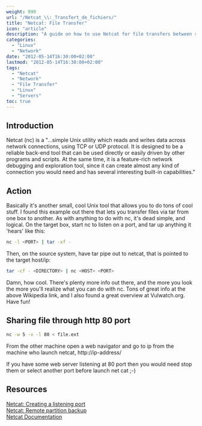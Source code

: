 ```yaml
---
weight: 999
url: "/Netcat_\\:_Transfert_de_fichiers/"
title: "Netcat: File Transfer"
icon: "article"
description: "A guide on how to use Netcat for file transfers between systems, including HTTP sharing options."
categories:
  - "Linux"
  - "Network"
date: "2012-05-14T16:30:00+02:00"
lastmod: "2012-05-14T16:30:00+02:00"
tags:
  - "Netcat"
  - "Network"
  - "File Transfer"
  - "Linux"
  - "Servers"
toc: true
---
```


## Introduction

Netcat (nc) is a "...simple Unix utility which reads and writes data across network connections, using TCP or UDP protocol. It is designed to be a reliable back-end tool that can be used directly or easily driven by other programs and scripts. At the same time, it is a feature-rich network debugging and exploration tool, since it can create almost any kind of connection you would need and has several interesting built-in capabilities."

## Action

Basically it's another small, cool Unix tool that allows you to do tons of cool stuff. I found this example out there that lets you transfer files via tar from one box to another. As with anything to do with nc, it's dead simple, and logical. On the target box, start nc to listen on a port, and tar up anything it 'hears' like this:

```bash
nc -l <PORT> | tar -xf -
```

Then, on the source system, have tar pipe out to netcat, that is pointed to the target host/ip:

```bash
tar -cf - <DIRECTORY> | nc <HOST> <PORT>
```

Damn, how cool. There's plenty more info out there, and the more you look the more you'll realize what you can do with nc. Tons of great info at the above Wikipedia link, and I also found a great overview at Vulwatch.org. Have fun!

## Sharing file through http 80 port

```bash
nc -w 5 -v -l 80 < file.ext
```

From the other machine open a web navigator and go to ip from the machine who launch netcat, http://ip-address/

If you have some web server listening at 80 port then you would need stop them or select another port before launch net cat ;-)

## Resources

[Netcat: Creating a listening port](./Netcat_\:_Créer_un_port_d'écoute.html)  
[Netcat: Remote partition backup](./netcat_\:_sauvegarde_de_partions_à_distance.html)  
[Netcat Documentation](/pdf/netcat.pdf)
